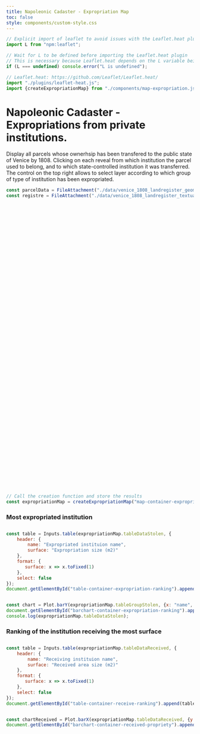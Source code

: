 ```yaml
---
title: Napoleonic Cadaster - Expropriation Map
toc: false
style: components/custom-style.css
---
```


```js
// Explicit import of leaflet to avoid issues with the Leaflet.heat plugin
import L from "npm:leaflet";
```

```js
// Wait for L to be defined before importing the Leaflet.heat plugin
// This is necessary because Leaflet.heat depends on the L variable being defined
if (L === undefined) console.error("L is undefined");

// Leaflet.heat: https://github.com/Leaflet/Leaflet.heat/
import "./plugins/leaflet-heat.js";
import {createExpropriationMap} from "./components/map-expropriation.js";
```

# Napoleonic Cadaster - Expropriations from private institutions.
Display all parcels whose ownerhsip has been transfered to the public state of Venice by 1808. Clicking on each reveal from which institution the parcel used to belong, and to which state-controlled institution it was transferred. The control on the top right allows to select layer according to which group of type of institution has been expropriated.

```js
const parcelData = FileAttachment("./data/venice_1808_landregister_geometries.geojson").json();
const registre = FileAttachment("./data/venice_1808_landregister_textual_entries.json").json();
```

<!-- Create the map container -->
<div id="map-container-expropriations" style="height: 750px; margin: 1em 0 2em 0;"></div>

```js
// Call the creation function and store the results
const expropriationMap = createExpropriationMap("map-container-expropriations", parcelData, registre);
```

### Most expropriated institution

<!-- Create the tanble container -->
<div id="table-container-expropriation-ranking" style="width: 700px; margin: 1em 0 2em 0;"></div>


```js
const table = Inputs.table(expropriationMap.tableDataStolen, {
    header: {
        name: "Expropriated instituion name",
        surface: "Expropriation size (m2)"
    },
    format: {
       surface: x => x.toFixed(1)
    }, 
    select: false
});
document.getElementById("table-container-expropriation-ranking").append(table)
```


<!-- Create the tanble container -->
<div id="barchart-container-expropriation-ranking" style="width: 1000px; margin: 1em 0 2em 0;"></div>


```js
const chart = Plot.barY(expropriationMap.tableGroupStolen, {x: "name", y: "surface"}).plot({marginLeft: 130});
document.getElementById("barchart-container-expropriation-ranking").append(chart);
console.log(expropriationMap.tableDataStolen);
```



### Ranking of the institution receiving the most surface

<!-- Create the tanble container -->
<div id="table-container-receive-ranking" style="width: 700px; margin: 1em 0 2em 0;"></div>


```js
const table = Inputs.table(expropriationMap.tableDataReceived, {
    header: {
        name: "Receiving instituion name",
        surface: "Received area size (m2)"
    },
    format: {
       surface: x => x.toFixed(1)
    }, 
    select: false
});
document.getElementById("table-container-receive-ranking").append(table);
```


<!-- Create the tanble container -->
<div id="barchart-container-received-propriety" style="width: 1000px; margin: 1em 0 2em 0;"></div>


```js
const chartReceived = Plot.barX(expropriationMap.tableDataReceived, {y: "name", x: "surface"}).plot({marginLeft: 130});
document.getElementById("barchart-container-received-propriety").append(chartReceived);
```